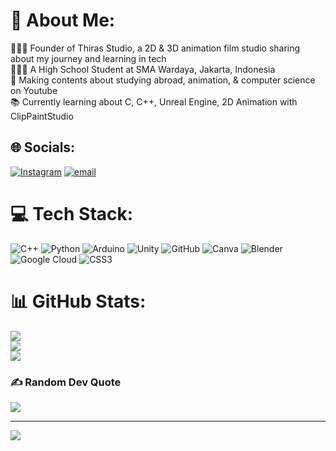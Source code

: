 # 💫 About Me:
🧑🏻‍💻 Founder of Thiras Studio, a 2D & 3D animation film studio sharing about my journey and learning in tech<br>👩🏻‍🎓 A High School Student at SMA Wardaya, Jakarta, Indonesia<br>🎨 Making contents about studying abroad, animation, & computer science on Youtube<br>📚 Currently learning about C, C++, Unreal Engine, 2D Animation with ClipPaintStudio


## 🌐 Socials:
[![Instagram](https://img.shields.io/badge/Instagram-%23E4405F.svg?logo=Instagram&logoColor=white)](https://instagram.com/athiraanz) [![email](https://img.shields.io/badge/Email-D14836?logo=gmail&logoColor=white)](mailto:athiranahda.edu@gmail.com) 

# 💻 Tech Stack:
![C++](https://img.shields.io/badge/c++-%2300599C.svg?style=plastic&logo=c%2B%2B&logoColor=white) ![Python](https://img.shields.io/badge/python-3670A0?style=plastic&logo=python&logoColor=ffdd54) ![Arduino](https://img.shields.io/badge/-Arduino-00979D?style=plastic&logo=Arduino&logoColor=white) ![Unity](https://img.shields.io/badge/unity-%23000000.svg?style=plastic&logo=unity&logoColor=white) ![GitHub](https://img.shields.io/badge/github-%23121011.svg?style=plastic&logo=github&logoColor=white) ![Canva](https://img.shields.io/badge/Canva-%2300C4CC.svg?style=plastic&logo=Canva&logoColor=white) ![Blender](https://img.shields.io/badge/blender-%23F5792A.svg?style=plastic&logo=blender&logoColor=white) ![Google Cloud](https://img.shields.io/badge/GoogleCloud-%234285F4.svg?style=plastic&logo=google-cloud&logoColor=white) ![CSS3](https://img.shields.io/badge/css3-%231572B6.svg?style=plastic&logo=css3&logoColor=white)
# 📊 GitHub Stats:
![](https://github-readme-stats.vercel.app/api?username=athiranz&theme=dark&hide_border=false&include_all_commits=false&count_private=false)<br/>
![](https://nirzak-streak-stats.vercel.app/?user=athiranz&theme=dark&hide_border=false)<br/>
![](https://github-readme-stats.vercel.app/api/top-langs/?username=athiranz&theme=dark&hide_border=false&include_all_commits=false&count_private=false&layout=compact)

### ✍️ Random Dev Quote
![](https://quotes-github-readme.vercel.app/api?type=horizontal&theme=radical)

---
[![](https://visitcount.itsvg.in/api?id=athiranz&icon=2&color=1)](https://visitcount.itsvg.in)

<!-- Proudly created with GPRM ( https://gprm.itsvg.in ) -->
